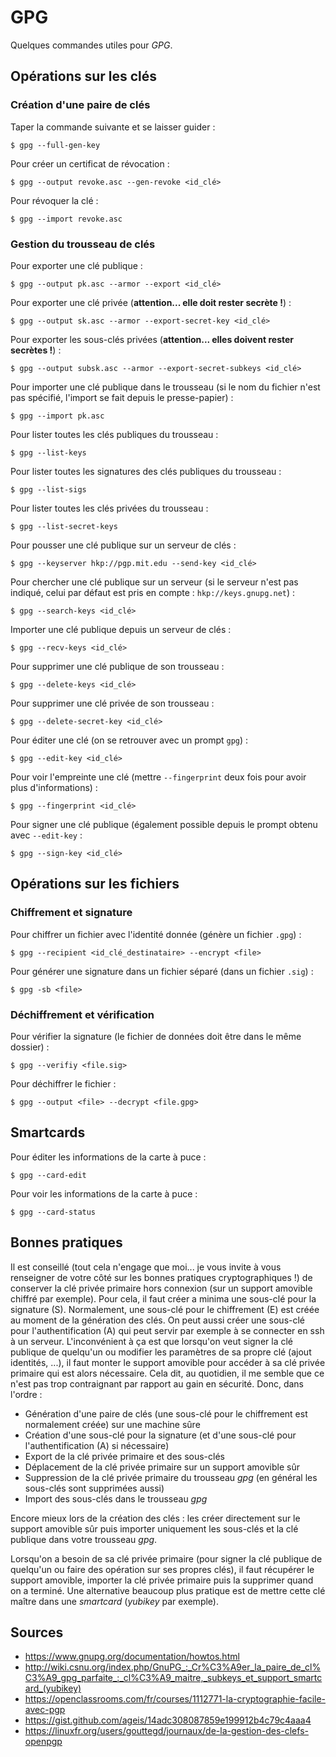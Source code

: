 GPG
===

Quelques commandes utiles pour *GPG*.

## Opérations sur les clés
### Création d'une paire de clés
Taper la commande suivante et se laisser guider :
```
$ gpg --full-gen-key
```

Pour créer un certificat de révocation :
```
$ gpg --output revoke.asc --gen-revoke <id_clé>
```

Pour révoquer la clé :
```
$ gpg --import revoke.asc
```

### Gestion du trousseau de clés
Pour exporter une clé publique :
```
$ gpg --output pk.asc --armor --export <id_clé>
```

Pour exporter une clé privée (**attention... elle doit rester secrète !**) :
```
$ gpg --output sk.asc --armor --export-secret-key <id_clé>
```

Pour exporter les sous-clés privées (**attention... elles doivent rester secrètes !**) :
```
$ gpg --output subsk.asc --armor --export-secret-subkeys <id_clé>
```

Pour importer une clé publique dans le trousseau (si le nom du fichier n'est pas spécifié, l'import se fait depuis le presse-papier) :
```
$ gpg --import pk.asc
```

Pour lister toutes les clés publiques du trousseau :
```
$ gpg --list-keys
```

Pour lister toutes les signatures des clés publiques du trousseau :
```
$ gpg --list-sigs
```

Pour lister toutes les clés privées du trousseau :
```
$ gpg --list-secret-keys
```

Pour pousser une clé publique sur un serveur de clés :
```
$ gpg --keyserver hkp://pgp.mit.edu --send-key <id_clé>
```

Pour chercher une clé publique sur un serveur (si le serveur n'est pas indiqué, celui par défaut est pris en compte : `hkp://keys.gnupg.net`) :
```
$ gpg --search-keys <id_clé>
```

Importer une clé publique depuis un serveur de clés :
```
$ gpg --recv-keys <id_clé>
```

Pour supprimer une clé publique de son trousseau :
```
$ gpg --delete-keys <id_clé>
```

Pour supprimer une clé privée de son trousseau :
```
$ gpg --delete-secret-key <id_clé>
```

Pour éditer une clé (on se retrouver avec un prompt `gpg`) :
```
$ gpg --edit-key <id_clé>
```

Pour voir l'empreinte une clé (mettre `--fingerprint` deux fois pour avoir plus d'informations) :
```
$ gpg --fingerprint <id_clé>
```

Pour signer une clé publique (également possible depuis le prompt obtenu avec `--edit-key` :
```
$ gpg --sign-key <id_clé>
```

## Opérations sur les fichiers
### Chiffrement et signature
Pour chiffrer un fichier avec l'identité donnée (génère un fichier `.gpg`) :
```
$ gpg --recipient <id_clé_destinataire> --encrypt <file>
```

Pour générer une signature dans un fichier séparé (dans un fichier `.sig`) :
```
$ gpg -sb <file>
```

### Déchiffrement et vérification
Pour vérifier la signature (le fichier de données doit être dans le même dossier) :
```
$ gpg --verifiy <file.sig>
```

Pour déchiffrer le fichier :
```
$ gpg --output <file> --decrypt <file.gpg>
```

## Smartcards
Pour éditer les informations de la carte à puce :
```
$ gpg --card-edit
```

Pour voir les informations de la carte à puce :
```
$ gpg --card-status
```

## Bonnes pratiques
Il est conseillé (tout cela n'engage que moi... je vous invite à vous renseigner de votre côté sur les bonnes pratiques cryptographiques !) de conserver la clé privée primaire hors connexion (sur un support amovible chiffré par exemple). Pour cela, il faut créer a minima une sous-clé pour la signature (S). Normalement, une sous-clé pour le chiffrement (E) est créée au moment de la génération des clés. On peut aussi créer une sous-clé pour l'authentification (A) qui peut servir par exemple à se connecter en ssh à un serveur.
L'inconvénient à ça est que lorsqu'on veut signer la clé publique de quelqu'un ou modifier les paramètres de sa propre clé (ajout identités, ...), il faut monter le support amovible pour accéder à sa clé privée primaire qui est alors nécessaire. Cela dit, au quotidien, il me semble que ce n'est pas trop contraignant par rapport au gain en sécurité.
Donc, dans l'ordre :
* Génération d'une paire de clés (une sous-clé pour le chiffrement est normalement créée) sur une machine sûre
* Création d'une sous-clé pour la signature (et d'une sous-clé pour l'authentification (A) si nécessaire)
* Export de la clé privée primaire et des sous-clés
* Déplacement de la clé privée primaire sur un support amovible sûr
* Suppression de la clé privée primaire du trousseau *gpg* (en général les sous-clés sont supprimées aussi)
* Import des sous-clés dans le trousseau *gpg*

Encore mieux lors de la création des clés : les créer directement sur le support amovible sûr puis importer uniquement les sous-clés et la clé publique dans votre trousseau *gpg*.

Lorsqu'on a besoin de sa clé privée primaire (pour signer la clé publique de quelqu'un ou faire des opération sur ses propres clés), il faut récupérer le support amovible, importer la clé privée primaire puis la supprimer quand on a terminé. Une alternative beaucoup plus pratique est de mettre cette clé maître dans une *smartcard* (*yubikey* par exemple).

## Sources
* https://www.gnupg.org/documentation/howtos.html
* http://wiki.csnu.org/index.php/GnuPG_:_Cr%C3%A9er_la_paire_de_cl%C3%A9_gpg_parfaite_:_cl%C3%A9_maitre,_subkeys_et_support_smartcard_(yubikey)
* https://openclassrooms.com/fr/courses/1112771-la-cryptographie-facile-avec-pgp
* https://gist.github.com/ageis/14adc308087859e199912b4c79c4aaa4
* https://linuxfr.org/users/gouttegd/journaux/de-la-gestion-des-clefs-openpgp
